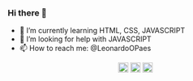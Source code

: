 ### Hi there 👋

- 🌱 I’m currently learning HTML, CSS, JAVASCRIPT
- 🤔 I’m looking for help with JAVASCRIPT
- 📫 How to reach me: @LeonardoOPaes

<p align="center">
<a href="https://www.linkedin.com/in/leonardo-paes-668a55207" target="blank"><img align="center" src="https://cdn.jsdelivr.net/npm/simple-icons@3.0.1/icons/linkedin.svg" alt="maykbrito" height="20" width="20" /></a>
<a href="https://www.facebook.com/djleonardo.paes.3/" target="blank"><img align="center" src="https://cdn.jsdelivr.net/npm/simple-icons@3.0.1/icons/facebook.svg" alt="maykbrito" height="20" width="20" /></a>
<a href="https://www.instagram.com/leonardopaeslp" target="blank"><img align="center" src="https://cdn.jsdelivr.net/npm/simple-icons@3.0.1/icons/instagram.svg" alt="maykbrito" height="20" width="20" /></a>
</p>
